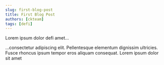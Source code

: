 ```yaml
---
slug: first-blog-post
title: First Blog Post
authors: [ckteam]
tags: [defi]
---
```


Lorem ipsum dolor defi amet...

<!-- truncate -->

...consectetur adipiscing elit. Pellentesque elementum dignissim ultricies. Fusce rhoncus ipsum tempor eros aliquam consequat. Lorem ipsum dolor sit amet
